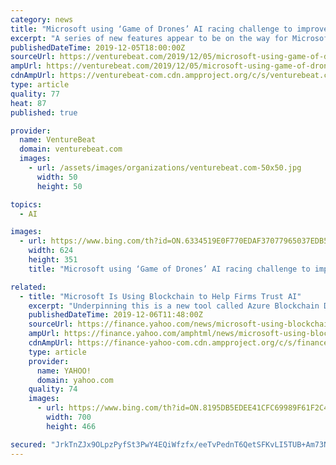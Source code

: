 ```yaml
---
category: news
title: "Microsoft using ‘Game of Drones’ AI racing challenge to improve trustable autonomy systems"
excerpt: "A series of new features appear to be on the way for Microsoft’s AirSim, a robotics and AI simulation platform. The Unreal Engine-based simulator will be adapted to better suit Game of Drones, which pits quadcopter drone racing AI systems against each other in an AirSim simulation. Game of Drones is in its first year and today Microsoft said ..."
publishedDateTime: 2019-12-05T18:00:00Z
sourceUrl: https://venturebeat.com/2019/12/05/microsoft-using-game-of-drones-ai-racing-challenge-to-improve-trustable-autonomy-systems/
ampUrl: https://venturebeat.com/2019/12/05/microsoft-using-game-of-drones-ai-racing-challenge-to-improve-trustable-autonomy-systems/amp/
cdnAmpUrl: https://venturebeat-com.cdn.ampproject.org/c/s/venturebeat.com/2019/12/05/microsoft-using-game-of-drones-ai-racing-challenge-to-improve-trustable-autonomy-systems/amp/
type: article
quality: 77
heat: 87
published: true

provider:
  name: VentureBeat
  domain: venturebeat.com
  images:
    - url: /assets/images/organizations/venturebeat.com-50x50.jpg
      width: 50
      height: 50

topics:
  - AI

images:
  - url: https://www.bing.com/th?id=ON.6334519E0F770EDAF37077965037EDB5
    width: 624
    height: 351
    title: "Microsoft using ‘Game of Drones’ AI racing challenge to improve trustable autonomy systems"

related:
  - title: "Microsoft Is Using Blockchain to Help Firms Trust AI"
    excerpt: "Underpinning this is a new tool called Azure Blockchain Data Manager, which the software giant released at its annual Ignite conference in Orlando, Florida, but was overshadowed by the announcement of a platform for creating enterprise tokens. Related: Crypto OTC Traders Could Have an AI Chatbot Working for Them Come December Blockchain Data ..."
    publishedDateTime: 2019-12-06T11:48:00Z
    sourceUrl: https://finance.yahoo.com/news/microsoft-using-blockchain-help-firms-110000265.html
    ampUrl: https://finance.yahoo.com/amphtml/news/microsoft-using-blockchain-help-firms-110000265.html
    cdnAmpUrl: https://finance-yahoo-com.cdn.ampproject.org/c/s/finance.yahoo.com/amphtml/news/microsoft-using-blockchain-help-firms-110000265.html
    type: article
    provider:
      name: YAHOO!
      domain: yahoo.com
    quality: 74
    images:
      - url: https://www.bing.com/th?id=ON.8195DB5EDEE41CFC69989F61F2C46ECB
        width: 700
        height: 466

secured: "JrkTnZJx9OLpzPyfSt3PwY4EQiWfzfx/eeTvPednT6QetSFKvLI5TUB+Am73NV1JaByMrvnmh3/Gs2FfQh06ABdFYqyYynXW76boFG5/o8CPkW+y8Ii81KR/XrEnag1UztrE69rkZsn2puUhvkmO2DHTc9Vv3e7llW7pdLU3eQJCpoTbtjzNF5NxbZx8es337dioRr67rXwzftfUJwn9pxGsEIyBx4cJAk0AeXXyCZ49hUXCzfWwz4Y/eujJnJXN+fi7ZqUAAvCeJQTe4GT1dQ==;s7s4UhTKzvPS9bP/2aSeBQ=="
---
```


